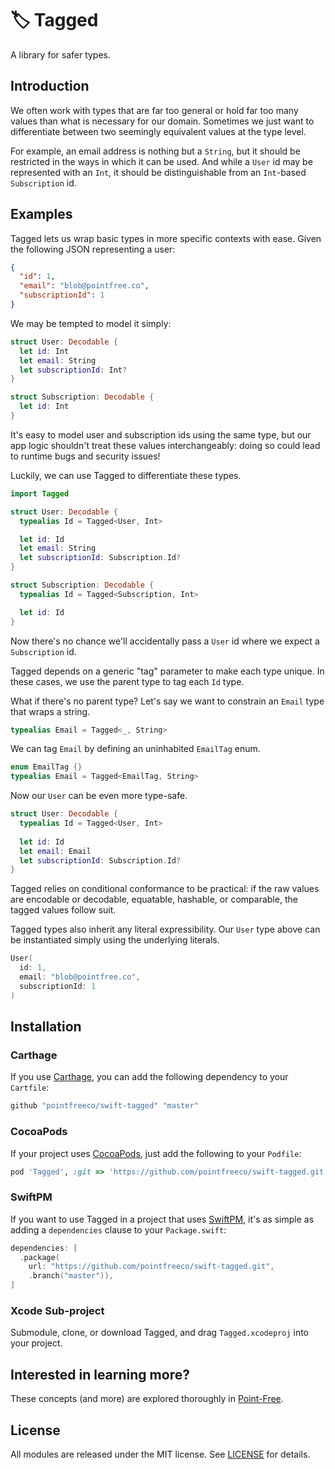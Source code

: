 # 🏷 Tagged

A library for safer types.

## Introduction

We often work with types that are far too general or hold far too many values than what is necessary for our domain. Sometimes we just want to differentiate between two seemingly equivalent values at the type level.

For example, an email address is nothing but a `String`, but it should be restricted in the ways in which it can be used. And while a `User` id may be represented with an `Int`, it should be distinguishable from an `Int`-based `Subscription` id.

## Examples

Tagged lets us wrap basic types in more specific contexts with ease. Given the following JSON representing a user:

``` json
{
  "id": 1,
  "email": "blob@pointfree.co",
  "subscriptionId": 1
}
```

We may be tempted to model it simply:

``` swift
struct User: Decodable {
  let id: Int
  let email: String
  let subscriptionId: Int?
}

struct Subscription: Decodable {
  let id: Int
}
```

It's easy to model user and subscription ids using the same type, but our app logic shouldn't treat these values interchangeably: doing so could lead to runtime bugs and security issues!

Luckily, we can use Tagged to differentiate these types.

``` swift
import Tagged

struct User: Decodable {
  typealias Id = Tagged<User, Int>

  let id: Id
  let email: String
  let subscriptionId: Subscription.Id?
}

struct Subscription: Decodable {
  typealias Id = Tagged<Subscription, Int>

  let id: Id
}
```

Now there's no chance we'll accidentally pass a `User` id where we expect a `Subscription` id.

Tagged depends on a generic "tag" parameter to make each type unique. In these cases, we use the parent type to tag each `Id` type.

What if there's no parent type? Let's say we want to constrain an `Email` type that wraps a string.

``` swift
typealias Email = Tagged<_, String>
```

We can tag `Email` by defining an uninhabited `EmailTag` enum.

``` swift
enum EmailTag {}
typealias Email = Tagged<EmailTag, String>
```

Now our `User` can be even more type-safe.

``` swift
struct User: Decodable {
  typealias Id = Tagged<User, Int>
  
  let id: Id
  let email: Email
  let subscriptionId: Subscription.Id?
}
```

Tagged relies on conditional conformance to be practical: if the raw values are encodable or decodable, equatable, hashable, or comparable, the tagged values follow suit.

Tagged types also inherit any literal expressibility. Our `User` type above can be instantiated simply using the underlying literals.

``` swift
User(
  id: 1,
  email: "blob@pointfree.co",
  subscriptionId: 1
)
```

## Installation

### Carthage

If you use [Carthage](https://github.com/Carthage/Carthage), you can add the following dependency to your `Cartfile`:

``` ruby
github "pointfreeco/swift-tagged" "master"
```

### CocoaPods

If your project uses [CocoaPods](https://cocoapods.org), just add the following to your `Podfile`:

``` ruby
pod 'Tagged', :git => 'https://github.com/pointfreeco/swift-tagged.git'
```

### SwiftPM

If you want to use Tagged in a project that uses [SwiftPM](https://swift.org/package-manager/), it's as simple as adding a `dependencies` clause to your `Package.swift`:

``` swift
dependencies: [
  .package(
    url: "https://github.com/pointfreeco/swift-tagged.git",
    .branch("master")),
]
```

### Xcode Sub-project

Submodule, clone, or download Tagged, and drag `Tagged.xcodeproj` into your project.

## Interested in learning more?

These concepts (and more) are explored thoroughly in [Point-Free](https://www.pointfree.co).

## License

All modules are released under the MIT license. See [LICENSE](LICENSE) for details.

